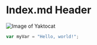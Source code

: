 # Index.md Header

![Image of Yaktocat](https://octodex.github.com/images/yaktocat.png)

``` javascript
var myVar = "Hello, world!";
```
